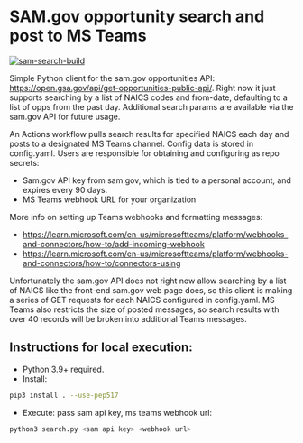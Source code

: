 # SAM.gov opportunity search and post to MS Teams
[![sam-search-build](https://github.com/MindPetalSoftwareSolutions/sam-search/actions/workflows/sam-search.yaml/badge.svg)](https://github.com/MindPetalSoftwareSolutions/sam-search/actions/workflows/sam-search-build.yaml)

Simple Python client for the sam.gov opportunities API: https://open.gsa.gov/api/get-opportunities-public-api/. Right now it just supports searching by a list of NAICS codes and from-date, defaulting to a list of opps from the past day. Additional search params are available via the sam.gov API for future usage.

An Actions workflow pulls search results for specified NAICS each day and posts to a designated MS Teams channel. Config data is stored in config.yaml. Users are responsible for obtaining and configuring as repo secrets:
- Sam.gov API key from sam.gov, which is tied to a personal account, and expires every 90 days.
- MS Teams webhook URL for your organization

More info on setting up Teams webhooks and formatting messages:
- https://learn.microsoft.com/en-us/microsoftteams/platform/webhooks-and-connectors/how-to/add-incoming-webhook
- https://learn.microsoft.com/en-us/microsoftteams/platform/webhooks-and-connectors/how-to/connectors-using

Unfortunately the sam.gov API does not right now allow searching by a list of NAICS like the front-end sam.gov web page does, so this client is making a series of GET requests for each NAICS configured in config.yaml. MS Teams also restricts the size of posted messages, so search results with over 40 records will be broken into additional Teams messages.

## Instructions for local execution:

- Python 3.9+ required.
- Install:

```sh
pip3 install . --use-pep517
```

- Execute: pass sam api key, ms teams webhook url:

```sh
python3 search.py <sam api key> <webhook url>
```
